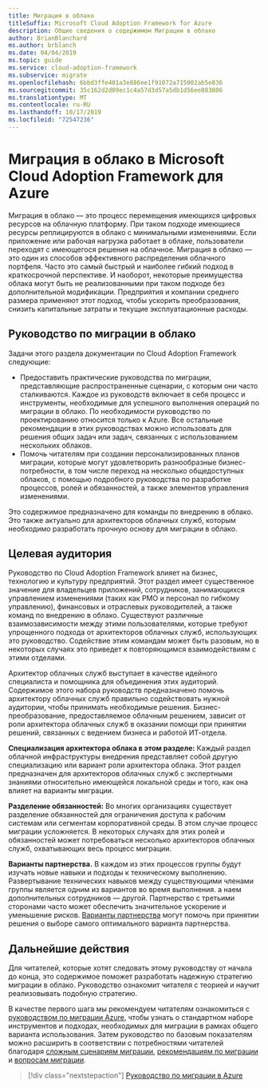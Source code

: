 ```yaml
---
title: Миграция в облако
titleSuffix: Microsoft Cloud Adoption Framework for Azure
description: Общие сведения о содержимом Миграции в облако
author: BrianBlanchard
ms.author: brblanch
ms.date: 04/04/2019
ms.topic: guide
ms.service: cloud-adoption-framework
ms.subservice: migrate
ms.openlocfilehash: 6bbd3ffe401a3e886ee1f91072a715002ab5e836
ms.sourcegitcommit: 35c162d2d09ec1c4a57d3d57a5db1d56ee883806
ms.translationtype: MT
ms.contentlocale: ru-RU
ms.lasthandoff: 10/17/2019
ms.locfileid: "72547236"
---
```

# <a name="cloud-migration-in-the-microsoft-cloud-adoption-framework-for-azure"></a>Миграция в облако в Microsoft Cloud Adoption Framework для Azure

Миграция в облако — это процесс перемещения имеющихся цифровых ресурсов на облачную платформу. При таком подходе имеющиеся ресурсы реплицируются в облако с минимальными изменениями. Если приложение или рабочая нагрузка работает в облаке, пользователи переходят с имеющегося решения на облачное. Миграция в облако — это один из способов эффективного распределения облачного портфеля. Часто это самый быстрый и наиболее гибкий подход в краткосрочной перспективе. И наоборот, некоторые преимущества облака могут быть не реализованными при таком подходе без дополнительной модификации. Предприятия и компании среднего размера применяют этот подход, чтобы ускорить преобразования, снизить капитальные затраты и текущие эксплуатационные расходы.

## <a name="cloud-migration-guidance"></a>Руководство по миграции в облако

Задачи этого раздела документации по Cloud Adoption Framework следующие:

- Предоставить практические руководства по миграции, представляющие распространенные сценарии, с которым они часто сталкиваются. Каждое из руководств включает в себя процесс и инструменты, необходимые для успешного выполнения операций по миграции в облако. По необходимости руководство по проектированию относится только к Azure. Все остальные рекомендации в этих руководствах можно использовать для решения общих задач или задач, связанных с использованием нескольких облаков.
- Помочь читателям при создании персонализированных планов миграции, которые могут удовлетворить разнообразные бизнес-потребности, в том числе переход на несколько общедоступных облаков, с помощью подробного руководства по разработке процессов, ролей и обязанностей, а также элементов управления изменениями.

Это содержимое предназначено для команды по внедрению в облако. Это также актуально для архитекторов облачных служб, которым необходимо разработать прочную основу для миграции в облако.

## <a name="intended-audience"></a>Целевая аудитория

Руководство по Cloud Adoption Framework влияет на бизнес, технологию и культуру предприятий. Этот раздел имеет существенное значение для владельцев приложений, сотрудников, занимающихся управлением изменениями (таких как PMO и персонал по гибкому управлению), финансовых и отраслевых руководителей, а также команд по внедрению в облако. Существуют различные взаимозависимости между этими пользователями, которые требуют упрощенного подхода от архитекторов облачных служб, использующих это руководство. Содействие этим командам может быть разовым, но в некоторых случаях это приведет к повторяющимся взаимодействиям с этими отделами.

Архитектор облачных служб выступает в качестве идейного специалиста и помощника для объединения этих аудиторий. Содержимое этого набора руководств предназначено помочь архитектору облачных служб правильно содействовать нужной аудитории, чтобы принимать необходимые решения. Бизнес-преобразование, предоставляемое облачным решением, зависит от роли архитектора облачных служб в оказании помощи при принятии решений, связанных с ведением бизнеса и работой ИТ-отдела.

**Специализация архитектора облака в этом разделе:** Каждый раздел облачной инфраструктуры внедрения представляет собой другую специализацию или вариант роли архитектора облака. Этот раздел предназначен для архитекторов облачных служб с экспертными знаниями относительно имеющейся локальной среды и того, как она влияет на варианты миграции.

**Разделение обязанностей:** Во многих организациях существует разделение обязанностей для ограничения доступа к рабочим системам или сегментам корпоративной среды. В этом случае процесс миграции усложняется. В некоторых случаях для этих ролей и обязанностей может потребоваться несколько архитекторов облачных служб, охватывающих весь процесс миграции.

**Варианты партнерства.** В каждом из этих процессов группы будут изучать новые навыки и подходы к техническому выполнению. Развертывание технических навыков между существующими членами группы является одним из вариантов во время выполнения. а наем дополнительных сотрудников — другой. Партнерство с третьими сторонами часто может обеспечить значительное ускорение и уменьшение рисков. [Варианты партнерства](./migration-considerations/assess/partnership-options.md) могут помочь при принятии решения о выборе самого оптимального варианта партнерства.

## <a name="next-steps"></a>Дальнейшие действия

Для читателей, которые хотят следовать этому руководству от начала до конца, это содержимое поможет разработать надежную стратегию миграции в облако. Руководство ознакомит читателя с теорией и научит реализовывать подобную стратегию.

В качестве первого шага мы рекомендуем читателям ознакомиться с [руководством по миграции Azure](./azure-migration-guide/index.md), чтобы узнать о стандартном наборе инструментов и подходах, необходимых для миграции в рамках общего варианта использования. Затем руководство по базовым показателям можно расширить в соответствии с потребностями читателей благодаря [сложным сценариям миграции](./expanded-scope/index.md), [рекомендациям по миграции](./azure-best-practices/index.md) и [вопросам миграции](./migration-considerations/index.md).

> [!div class="nextstepaction"]
> [Руководство по миграции в Azure](./azure-migration-guide/index.md)
